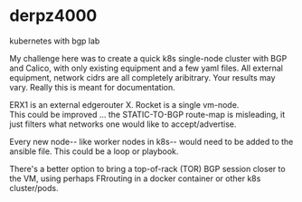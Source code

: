# derpz4000
kubernetes with bgp lab

My challenge here was to create a quick k8s single-node cluster with BGP and Calico, with only existing equipment and a few yaml files.
All external equipment, network cidrs are all completely aribitrary.  Your results may vary.  Really this is meant for documentation.

ERX1 is an external edgerouter X.  Rocket is a single vm-node.  
This could be improved ... the STATIC-TO-BGP route-map is misleading, it just filters what networks one would like to accept/advertise.

Every new node-- like worker nodes in k8s-- would need to be added to the ansible file.  This could be a loop or playbook.  

There's a better option to bring a top-of-rack (TOR) BGP session closer to the VM, using perhaps FRrouting in a docker container or other k8s cluster/pods.
